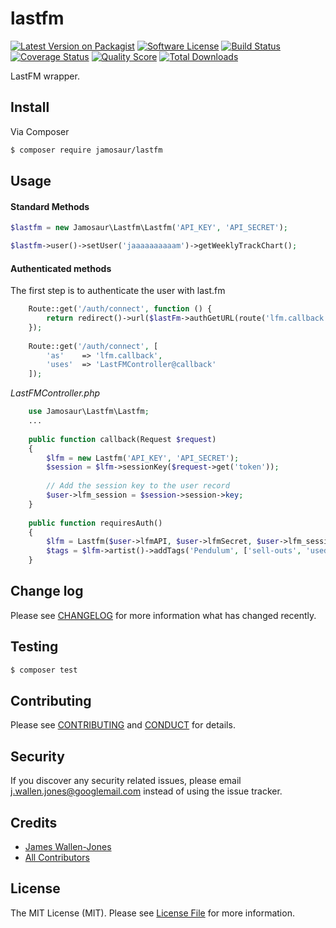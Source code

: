 # lastfm

[![Latest Version on Packagist][ico-version]][link-packagist]
[![Software License][ico-license]](LICENSE.md)
[![Build Status][ico-travis]][link-travis]
[![Coverage Status][ico-scrutinizer]][link-scrutinizer]
[![Quality Score][ico-code-quality]][link-code-quality]
[![Total Downloads][ico-downloads]][link-downloads]

LastFM wrapper.

## Install

Via Composer

``` bash
$ composer require jamosaur/lastfm
```

## Usage

#### Standard Methods

``` php
$lastfm = new Jamosaur\Lastfm\Lastfm('API_KEY', 'API_SECRET');

$lastfm->user()->setUser('jaaaaaaaaaam')->getWeeklyTrackChart();
```

#### Authenticated methods

The first step is to authenticate the user with last.fm

``` php
    Route::get('/auth/connect', function () {
        return redirect()->url($lastFm->authGetURL(route('lfm.callback')));
    });
    
    Route::get('/auth/connect', [
        'as'    => 'lfm.callback',
        'uses'  => 'LastFMController@callback'
    ]);
```

_LastFMController.php_
``` php
    use Jamosaur\Lastfm\Lastfm;
    ...
    
    public function callback(Request $request)
    {
        $lfm = new Lastfm('API_KEY', 'API_SECRET');
        $session = $lfm->sessionKey($request->get('token'));
        
        // Add the session key to the user record
        $user->lfm_session = $session->session->key;
    }
    
    public function requiresAuth()
    {
        $lfm = Lastfm($user->lfmAPI, $user->lfmSecret, $user->lfm_session);
        $tags = $lfm->artist()->addTags('Pendulum', ['sell-outs', 'used-to-be-good']);
    }
```

## Change log

Please see [CHANGELOG](CHANGELOG.md) for more information what has changed recently.

## Testing

``` bash
$ composer test
```

## Contributing

Please see [CONTRIBUTING](CONTRIBUTING.md) and [CONDUCT](CONDUCT.md) for details.

## Security

If you discover any security related issues, please email j.wallen.jones@googlemail.com instead of using the issue tracker.

## Credits

- [James Wallen-Jones][link-author]
- [All Contributors][link-contributors]

## License

The MIT License (MIT). Please see [License File](LICENSE.md) for more information.

[ico-version]: https://img.shields.io/packagist/v/jamosaur/lastfm.svg?style=flat-square
[ico-license]: https://img.shields.io/badge/license-MIT-brightgreen.svg?style=flat-square
[ico-travis]: https://img.shields.io/travis/jamosaur/lastfm/master.svg?style=flat-square
[ico-scrutinizer]: https://img.shields.io/scrutinizer/coverage/g/jamosaur/lastfm.svg?style=flat-square
[ico-code-quality]: https://img.shields.io/scrutinizer/g/jamosaur/lastfm.svg?style=flat-square
[ico-downloads]: https://img.shields.io/packagist/dt/jamosaur/lastfm.svg?style=flat-square

[link-packagist]: https://packagist.org/packages/jamosaur/lastfm
[link-travis]: https://travis-ci.org/jamosaur/lastfm
[link-scrutinizer]: https://scrutinizer-ci.com/g/jamosaur/lastfm/code-structure
[link-code-quality]: https://scrutinizer-ci.com/g/jamosaur/lastfm
[link-downloads]: https://packagist.org/packages/jamosaur/lastfm
[link-author]: https://github.com/jamosaur
[link-contributors]: ../../contributors
